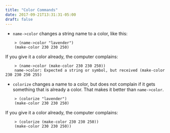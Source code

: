 ```yaml
---
title: "Color Commands"
date: 2017-09-21T13:31:31-05:00
draft: false
---
```


* `name->color` changes a string name to a color, like this:
```
	> (name->color "lavender") 
	(make-color 230 230 250)
```

   If you give it a color already, the computer complains:
```
	> (name->color (make-color 230 230 250))
    name->color: Expected a string or symbol, but received (make-color 230 230 250 255) 
```

* `colorize` changes a name to a color, but does not complain if it gets something that is already a color. That makes it better than `name->color`.
```
	> (colorize "lavender") 
	(make-color 230 230 250)
```

   If you give it a color already, the computer complains:
```
	> (colorize (make-color 230 230 250))
	(make-color 230 230 250))
```

